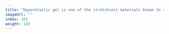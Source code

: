 ```yaml
---
title: "Hyperelastic gel is one of the stretchiest materials known to science"
imageUrl: ""
index: 103
weight: 103
---
```

